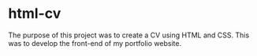 # html-cv
The purpose of this project was to create a CV using HTML and CSS. This was to develop the front-end of my portfolio website.

